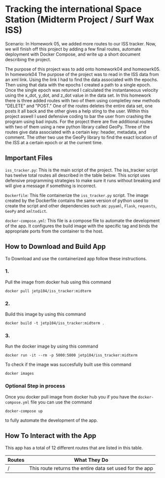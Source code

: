 # Tracking the international Space Station (Midterm Project / Surf Wax ISS) 

Scenario: In Homework 05, we added more routes to our ISS tracker. Now, we will finish off this project by adding a few final routes, automate deployment with Docker 
Compose, and write up a short document describing the project.

The purpose of this project was to add onto homework04 and homeowrk05. In homework04 The purpose of the project was to read in the ISS data from an xml link. Using the 
link I had to find the data associated with the epochs. Then using that data with the epochs I created a path to a single epoch. Once the single epoch was returned I
calculated the instantaneous velocity using the x_dot, y_dot, and z_dot value in the data set. In this homework there is three added routes with two of them using completley
new methods "DELETE" and "POST." One of the routes deletes the entire data set, one posts it all back and the other gives a help sting to the user.
Within this project aswell I used defensive coding to bar the user from crashing the program using bad inputs. For the project there are five additional routes with two of 
them using a new python library called GeoPy. Three of the routes give data associated with a certain key: header, metadata, and comment. The other two use the GeoPy
library to find the exact location of the ISS at a certain epoch or at the current time. 

## Important Files
`iss_tracker.py`: This is the main script of the project. The iss_tracker script has twelve total routes all described in the table below. This script uses defensive 
programming strategies to make sure it runs without breaking and will give a message if something is incorrect. 

`Dockerfile`: This file containerize the `iss_tracker.py` script. The image created by the Dockerfile contains the same version of python used to create the script and 
other dependencies such as: `pyyaml`, `Flask`, `requests`, `GeoPy` and `xmltodict`. 

`docker-compose.yml`: This file is a compose file to automate the development of the app. It configures the build image with the specific tag and binds the appropriate 
ports from the container to the host. 

## How to Download and Build App
To Download and use the containerized app follow these instructions. 

### 1. 
Pull the image from docker hub using this command
```
docker pull jetp104/iss_tracker:midterm
```
### 2. 
Build this image by using this command 
```
docker build -t jetp104/iss_tracker:midterm .
```
### 3. 
Run the docker image by using this command
```
docker run -it --rm -p 5000:5000 jetp104/iss_tracker:midterm
```

To check if the image was succesfully built use this command 
```
docker images
```

### Optional Step in process 
Once you docker pull image from docker hub you if you have the `docker-compose.yml` file 
you can use the command 
```
docker-compose up 
```
to fully automate the development of the app. 

## How To Interact with the App 
This app has a total of 12 different routes that are listed in this table. 

|Routes|What They Do| 
|------|------------|
|   /  |This route returns the entire data set used for the app| 
